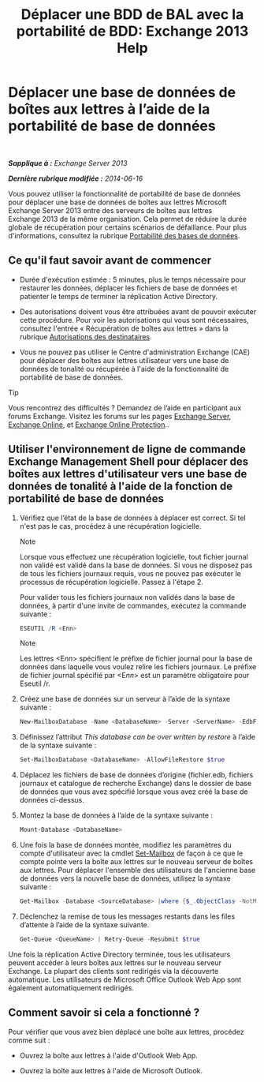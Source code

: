 ﻿---
title: 'Déplacer une BDD de BAL avec la portabilité de BDD: Exchange 2013 Help'
TOCTitle: Déplacer une base de données de boîtes aux lettres à l’aide de la portabilité de base de données
ms:assetid: a765ead1-43bc-4786-ae93-1835cacfc8fc
ms:mtpsurl: https://technet.microsoft.com/fr-fr/library/Dd876926(v=EXCHG.150)
ms:contentKeyID: 51407214
ms.date: 05/23/2018
mtps_version: v=EXCHG.150
ms.translationtype: MT
---

# Déplacer une base de données de boîtes aux lettres à l’aide de la portabilité de base de données

 

_**Sapplique à :** Exchange Server 2013_

_**Dernière rubrique modifiée :** 2014-06-16_

Vous pouvez utiliser la fonctionnalité de portabilité de base de données pour déplacer une base de données de boîtes aux lettres Microsoft Exchange Server 2013 entre des serveurs de boîtes aux lettres Exchange 2013 de la même organisation. Cela permet de réduire la durée globale de récupération pour certains scénarios de défaillance. Pour plus d'informations, consultez la rubrique [Portabilité des bases de données](database-portability-exchange-2013-help.md).

## Ce qu'il faut savoir avant de commencer

  - Durée d'exécution estimée : 5 minutes, plus le temps nécessaire pour restaurer les données, déplacer les fichiers de base de données et patienter le temps de terminer la réplication Active Directory.

  - Des autorisations doivent vous être attribuées avant de pouvoir exécuter cette procédure. Pour voir les autorisations qui vous sont nécessaires, consultez l'entrée « Récupération de boîtes aux lettres » dans la rubrique [Autorisations des destinataires](recipients-permissions-exchange-2013-help.md).

  - Vous ne pouvez pas utiliser le Centre d'administration Exchange (CAE) pour déplacer des boîtes aux lettres utilisateur vers une base de données de tonalité ou récupérée à l'aide de la fonctionnalité de portabilité de base de données.

> [!TIP]
> Vous rencontrez des difficultés ? Demandez de l’aide en participant aux forums Exchange. Visitez les forums sur les pages <a href="https://go.microsoft.com/fwlink/p/?linkid=60612">Exchange Server</a>, <a href="https://go.microsoft.com/fwlink/p/?linkid=267542">Exchange Online</a>, et <a href="https://go.microsoft.com/fwlink/p/?linkid=285351">Exchange Online Protection</a>..


## Utiliser l'environnement de ligne de commande Exchange Management Shell pour déplacer des boîtes aux lettres d'utilisateur vers une base de données de tonalité à l'aide de la fonction de portabilité de base de données

1.  Vérifiez que l’état de la base de données à déplacer est correct. Si tel n'est pas le cas, procédez à une récupération logicielle.
    
    > [!NOTE]
    > Lorsque vous effectuez une récupération logicielle, tout fichier journal non validé est validé dans la base de données. Si vous ne disposez pas de tous les fichiers journaux requis, vous ne pouvez pas exécuter le processus de récupération logicielle. Passez à l'étape 2.
    
    Pour valider tous les fichiers journaux non validés dans la base de données, à partir d'une invite de commandes, exécutez la commande suivante :
    
    ```powershell
    ESEUTIL /R <Enn>
    ```
    
    > [!NOTE]
    > Les lettres &lt;E<em>nn</em>&gt; spécifient le préfixe de fichier journal pour la base de données dans laquelle vous voulez relire les fichiers journaux. Le préfixe de fichier journal spécifié par &lt;E<em>nn</em>&gt; est un paramètre obligatoire pour Eseutil /r.


2.  Créez une base de données sur un serveur à l’aide de la syntaxe suivante :
    
    ```powershell
    New-MailboxDatabase -Name <DatabaseName> -Server <ServerName> -EdbFilePath <DatabaseFileNameandPath> -LogFolderPath <LogFilesPath>
    ```

3.  Définissez l’attribut *This database can be over written by restore* à l’aide de la syntaxe suivante :
    
    ```powershell
    Set-MailboxDatabase <DatabaseName> -AllowFileRestore $true
    ```

4.  Déplacez les fichiers de base de données d’origine (fichier.edb, fichiers journaux et catalogue de recherche Exchange) dans le dossier de base de données que vous avez spécifié lorsque vous avez créé la base de données ci-dessus.

5.  Montez la base de données à l’aide de la syntaxe suivante :
    
    ```powershell
    Mount-Database <DatabaseName>
    ```

6.  Une fois la base de données montée, modifiez les paramètres du compte d'utilisateur avec la cmdlet [Set-Mailbox](https://technet.microsoft.com/fr-fr/library/bb123981\(v=exchg.150\)) de façon à ce que le compte pointe vers la boîte aux lettres sur le nouveau serveur de boîtes aux lettres. Pour déplacer l'ensemble des utilisateurs de l'ancienne base de données vers la nouvelle base de données, utilisez la syntaxe suivante :
    
    ```powershell
    Get-Mailbox -Database <SourceDatabase> |where {$_.ObjectClass -NotMatch '(SystemAttendantMailbox|ExOleDbSystemMailbox)'}| Set-Mailbox -Database <TargetDatabase>
    ```

7.  Déclenchez la remise de tous les messages restants dans les files d’attente à l’aide de la syntaxe suivante.
    
    ```powershell
    Get-Queue <QueueName> | Retry-Queue -Resubmit $true
    ```

Une fois la réplication Active Directory terminée, tous les utilisateurs peuvent accéder à leurs boîtes aux lettres sur le nouveau serveur Exchange. La plupart des clients sont redirigés via la découverte automatique. Les utilisateurs de Microsoft Office Outlook Web App sont également automatiquement redirigés.

## Comment savoir si cela a fonctionné ?

Pour vérifier que vous avez bien déplacé une boîte aux lettres, procédez comme suit :

  - Ouvrez la boîte aux lettres à l'aide d'Outlook Web App.

  - Ouvrez la boîte aux lettres à l'aide de Microsoft Outlook.

